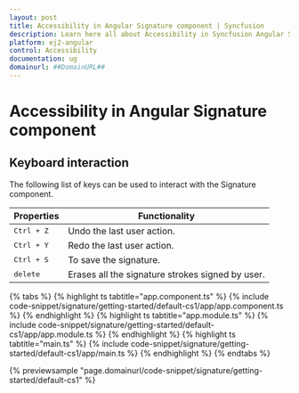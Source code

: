 ```yaml
---
layout: post
title: Accessibility in Angular Signature component | Syncfusion
description: Learn here all about Accessibility in Syncfusion Angular Signature component of Syncfusion Essential JS 2 and more.
platform: ej2-angular
control: Accessibility 
documentation: ug
domainurl: ##DomainURL##
---
```


# Accessibility in Angular Signature component

## Keyboard interaction

The following list of keys can be used to interact with the Signature component.

| **Properties** | **Functionality** |
| --- | --- |
| <kbd>Ctrl + Z</kbd>  | Undo the last user action. |
| <kbd>Ctrl + Y</kbd>  | Redo the last user action. |
| <kbd>Ctrl + S</kbd>  | To save the signature. |
| <kbd>delete</kbd>  | Erases all the signature strokes signed by user. |

{% tabs %}
{% highlight ts tabtitle="app.component.ts" %}
{% include code-snippet/signature/getting-started/default-cs1/app/app.component.ts %}
{% endhighlight %}
{% highlight ts tabtitle="app.module.ts" %}
{% include code-snippet/signature/getting-started/default-cs1/app/app.module.ts %}
{% endhighlight %}
{% highlight ts tabtitle="main.ts" %}
{% include code-snippet/signature/getting-started/default-cs1/app/main.ts %}
{% endhighlight %}
{% endtabs %}
  
{% previewsample "page.domainurl/code-snippet/signature/getting-started/default-cs1" %}